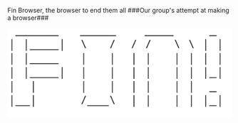 Fin Browser, the browser to end them all
###Our group's attempt at making a browser###

![Fin!](Screenshot_20200312-202302_Chrome.jpg)
